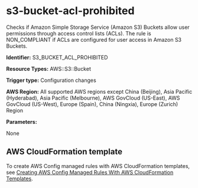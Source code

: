 # s3\-bucket\-acl\-prohibited<a name="s3-bucket-acl-prohibited"></a>

Checks if Amazon Simple Storage Service \(Amazon S3\) Buckets allow user permissions through access control lists \(ACLs\)\. The rule is NON\_COMPLIANT if ACLs are configured for user access in Amazon S3 Buckets\. 

**Identifier:** S3\_BUCKET\_ACL\_PROHIBITED

**Resource Types:** AWS::S3::Bucket

**Trigger type:** Configuration changes

**AWS Region:** All supported AWS regions except China \(Beijing\), Asia Pacific \(Hyderabad\), Asia Pacific \(Melbourne\), AWS GovCloud \(US\-East\), AWS GovCloud \(US\-West\), Europe \(Spain\), China \(Ningxia\), Europe \(Zurich\) Region

**Parameters:**

None  

## AWS CloudFormation template<a name="w2aac12c33c15b9d487c17"></a>

To create AWS Config managed rules with AWS CloudFormation templates, see [Creating AWS Config Managed Rules With AWS CloudFormation Templates](aws-config-managed-rules-cloudformation-templates.md)\.